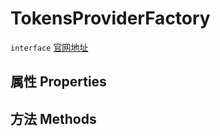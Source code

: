 # TokensProviderFactory
`interface` [官网地址](https://microsoft.github.io/monaco-editor/docs.html#interfaces/languages.TokensProviderFactory.html)
## 属性 Properties
## 方法 Methods


